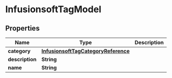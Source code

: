 
# InfusionsoftTagModel

## Properties
Name | Type | Description | Notes
------------ | ------------- | ------------- | -------------
**category** | [**InfusionsoftTagCategoryReference**](InfusionsoftTagCategoryReference.md) |  |  [optional]
**description** | **String** |  |  [optional]
**name** | **String** |  |  [optional]



